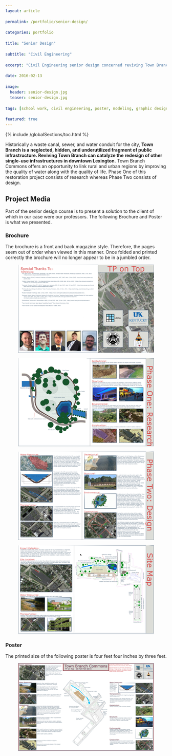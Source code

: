 ```yaml
---
layout: article

permalink: /portfolio/senior-design/

categories: portfolio

title: "Senior Design"

subtitle: "Civil Engineering"

excerpt: "Civil Engineering senior design concerned reviving Town Branch Creek. This post documents the journey."

date: 2016-02-13

image: 
  header: senior-design.jpg
  teaser: senior-design.jpg

tags: [school work, civil engineering, poster, modeling, graphic design, photoshop]

featured: true
---
```


{% include /globalSections/toc.html %}

Historically a waste canal, sewer, and water conduit for the city, **Town Branch is a neglected, hidden, and underutilized fragment of public infrastructure. Reviving Town Branch can catalyze the redesign of other single-use infrastructures in downtown Lexington.** Town Branch Commons offers an opportunity to link rural and urban regions by improving the quality of water along with the quality of life. Phase One of this restoration project consists of research whereas Phase Two consists of design.

## Project Media

Part of the senior design course is to present a solution to the client of which in our case were our professors. The following Brochure and Poster is what we presented. 

### Brochure

The brochure is a front and back magazine style. Therefore, the pages seem out of order when viewed in this manner. Once folded and printed correctly the brochure will no longer appear to be in a jumbled order.

<figure class="full">
	<a href="/assets/images/post-senior-design/Brochure Page One.jpg" title="Brochure Page One"><img src="/assets/images/post-senior-design/Brochure Page One.jpg" alt="Brochure Page One" /></a>
</figure>
<figure class="full">
	<a href="/assets/images/post-senior-design/Brochure Page Two.jpg" title="Brochure Page Two"><img src="/assets/images/post-senior-design/Brochure Page Two.jpg" alt="Brochure Page Two" /></a>
</figure>
<figure class="full">
	<a href="/assets/images/post-senior-design/Brochure Page Three.jpg" title="Brochure Page Three"><img src="/assets/images/post-senior-design/Brochure Page Three.jpg" alt="Brochure Page Three" /></a>
</figure>
<figure class="full">
	<a href="/assets/images/post-senior-design/Brochure Page Four.jpg" title="Brochure Page Four"><img src="/assets/images/post-senior-design/Brochure Page Four.jpg" alt="Brochure Page Four" /></a>
</figure>

### Poster

The printed size of the following poster is four feet four inches by three feet.

<figure class="full">
	<a href="/assets/images/post-senior-design/Poster.jpg" title="Poster"><img src="/assets/images/post-senior-design/Poster.jpg" alt="Poster" /></a>
</figure>